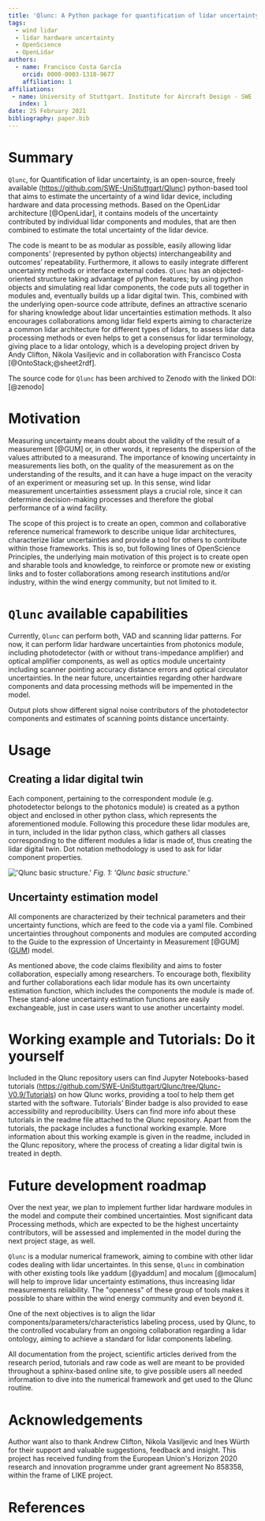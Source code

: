 ```yaml
---
title: 'Qlunc: A Python package for quantification of lidar uncertainty'
tags:
  - wind lidar
  - lidar hardware uncertainty
  - OpenScience
  - OpenLidar
authors:
  - name: Francisco Costa García
    orcid: 0000-0003-1318-9677
    affiliation: 1
affiliations:
 - name: University of Stuttgart. Institute for Aircraft Design - SWE
   index: 1
date: 25 February 2021
bibliography: paper.bib
---
```


# Summary

``Qlunc``, for Quantification of lidar uncertainty, is an open-source, freely available
(https://github.com/SWE-UniStuttgart/Qlunc) python-based tool that aims to estimate
the uncertainty of a wind lidar device, including hardware and data processing methods.
Based on the OpenLidar architecture [@OpenLidar], it contains models of the uncertainty contributed
by individual lidar components and modules, that are then combined to estimate the total
uncertainty of the lidar device.

The code is meant to be as modular as possible, easily allowing lidar components’ (represented
by python objects) interchangeability and outcomes’ repeatability.
Furthermore, it allows to easily integrate different uncertainty methods or interface
external codes. ``Qlunc`` has an objected-oriented structure taking advantage of python
features; by using python objects and simulating real lidar components, the code puts all
together in modules and, eventually builds up a lidar digital twin.
This, combined with the underlying open-source code attribute, defines an attractive scenario
for sharing knowledge about lidar uncertainties estimation methods. It also encourages
collaborations among lidar field experts aiming to characterize a common lidar architecture
for different types of lidars, to assess lidar data processing methods or even helps to get
a consensus for lidar terminology, giving place to a lidar ontology, which is a developing
project driven by Andy Clifton, Nikola Vasiljevic and in collaboration with Francisco Costa [@OntoStack;@sheet2rdf]. 

The source code for ``Qlunc`` has been archived to Zenodo with the linked DOI: [@zenodo]

# Motivation

Measuring uncertainty means doubt about the validity of the result of a measurement [@GUM]
or, in other words, it represents the dispersion of the values attributed to a measurand.
The importance of knowing uncertainty in measurements lies both, on the quality of the
measurement as on the understanding of the results, and it can have a huge impact on
the veracity of an experiment or measuring set up. In this sense, wind lidar measurement
uncertainties assessment plays a crucial role, since it can determine decision-making
processes and therefore the global performance of a wind facility.

The scope of this project is to create an open, common and collaborative reference numerical
framework to describe unique lidar architectures, characterize lidar uncertainties and provide
a tool for others to contribute within those frameworks. This is so, but following lines of
OpenScience Principles, the underlying main motivation of this project is to create open and
sharable tools and knowledge, to reinforce or promote new or existing links and to foster
collaborations among research institutions and/or industry, within the wind energy community,
but not limited to it. 

# ``Qlunc`` available capabilities

Currently, ``Qlunc`` can perform both, VAD and scanning lidar patterns. For now, it can perform
lidar hardware uncertainties from photonics module, including photodetector (with or without
trans-impedance amplifier) and optical amplifier components, as well as optics module uncertainty
including scanner pointing accuracy distance errors and optical circulator uncertainties. In the
near future, uncertainties regarding other hardware components and data processing methods will
be impemented in the model.

Output plots show different signal noise contributors of the photodetector components and estimates
of scanning points distance uncertainty.

# Usage

## Creating a lidar digital twin

Each component, pertaining to the correspondent module (e.g. photodetector belongs to the photonics
module) is created as a python object and enclosed in other python class, which represents the aforementioned
module. Following this procedure these lidar modules are, in turn, included in the lidar python class, which
gathers all classes corresponding to the different modules a lidar is made of, thus creating the lidar
digital twin. Dot notation methodology is used to ask for lidar component properties.

!['Qlunc basic structure.'](https://github.com/SWE-UniStuttgart/Qlunc/blob/Qlunc-V0.9/Docs/Gral_OpenScience_2021/JOSS_2021/Qlunc_BasicStructure_diagram.png)
*Fig. 1: 'Qlunc basic structure.'*

## Uncertainty estimation model

All components are characterized by their technical parameters and their uncertainty functions,
which are feed to the code via a yaml file. Combined uncertainties throughout components and modules
are computed according to the Guide to the expression of Uncertainty in Measurement [@GUM] ([GUM](https://www.bipm.org/utils/common/documents/jcgm/JCGM_100_2008_E.pdf)) model. 

As mentioned above, the code claims flexibility and aims to foster collaboration, especially among researchers.
To encourage both, flexibility and further collaborations each lidar module has its own uncertainty estimation
function, which includes the components the module is made of. These stand-alone uncertainty estimation
functions are easily exchangeable, just in case users want to use another uncertainty model. 

# Working example and Tutorials: Do it yourself

Included in the Qlunc repository users can find Jupyter Notebooks-based tutorials
(https://github.com/SWE-UniStuttgart/Qlunc/tree/Qlunc-V0.9/Tutorials) on how Qlunc works, providing a tool
to help them get started with the software. Tutorials’ Binder badge is also provided to ease accessibility 
and reproducibility. Users can find more info about these tutorials in the readme file attached to the Qlunc repository.
Apart from the tutorials, the package includes a functional working example. More information about this
working example is given in the readme, included in the Qlunc repository, where the process of creating a
lidar digital twin is treated in depth.

# Future development roadmap

Over the next year, we plan to implement further lidar hardware modules in the model and compute their combined uncertainties.
Most significant data Processing methods, which are expected to be the highest uncertainty contributors, will be
assessed and implemented in the model during the next project stage, as well. 

``Qlunc`` is a modular numerical framework, aiming to combine with other lidar codes dealing with lidar uncertaintes. 
In this sense, ``Qlunc`` in combination with other existing tools like yaddum [@yaddum] and mocalum [@mocalum] will
help to improve lidar uncertainty estimations, thus increasing lidar measurements reliability. The "openness" of
these group of tools makes it possible to share within the wind energy community and even beyond it.

One of the next objectives is to align the lidar components/parameters/characteristics labeling process, used by Qlunc, to
the controlled vocabulary from an ongoing collaboration regarding a lidar ontology, aiming to achieve a standard for
lidar components labeling.

All documentation from the project, scientific articles derived from the research period, tutorials and raw code as well are meant
to be provided throughout a sphinx-based online site, to give possible users all needed information to dive into
the numerical framework and get used to the Qlunc routine.

# Acknowledgements

Author want also to thank Andrew Clifton, Nikola Vasiljevic and Ines Würth for their support and valuable suggestions,
feedback and insight.
This project has received funding from the European Union's Horizon 2020 research and innovation programme
under grant agreement No 858358, within the frame of LIKE project.

# References
